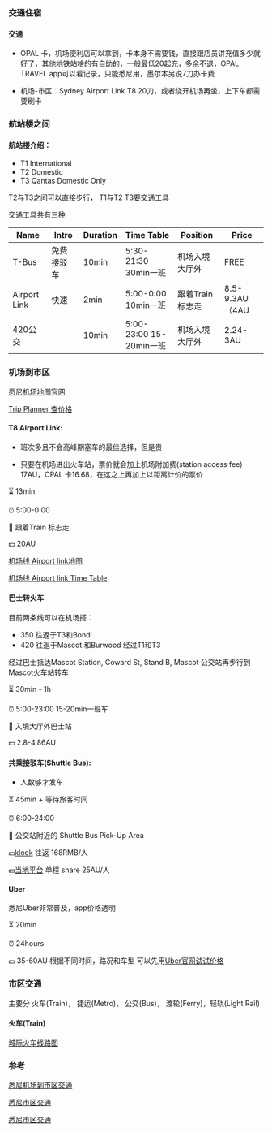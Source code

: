 ### 交通住宿

#### 交通

* OPAL 卡，机场便利店可以拿到，卡本身不需要钱，直接跟店员讲充值多少就好了，其他地铁站啥的有自助的，一般最低20起充，多余不退，OPAL TRAVEL app可以看记录，只能悉尼用，墨尔本另说7刀办卡费

* 机场-市区：Sydney Airport Link T8 20刀，或者绕开机场再坐，上下车都需要刷卡

  

### 航站楼之间

#### 航站楼介绍：

* T1 International
* T2 Domestic
* T3 Qantas Domestic Only

T2与T3之间可以直接步行， T1与T2 T3要交通工具

交通工具共有三种

| Name         | Intro      | Duration | Time Table              | Position        | Price          |
| ------------ | ---------- | -------- | ----------------------- | --------------- | -------------- |
| T-Bus        | 免费接驳车 | 10min    | 5:30-21:30  30min一班   | 机场入境大厅外  | FREE           |
| Airport Link | 快速       | 2min     | 5:00-0:00  10min一班    | 跟着Train标志走 | 8.5-9.3AU（4AU |
| 420公交      |            | 10min    | 5:00-23:00 15-20min一班 | 机场入境大厅外  | 2.24-3AU       |

### 机场到市区

[悉尼机场地图官网](https://www.sydneyairport.com.au/airport-guide/arriving/international/maps)

[Trip Planner 查价格](https://transportnsw.info/trip#/trip)

#### T8 Airport Link:

* 班次多且不会高峰期塞车的最佳选择，但是贵

* 只要在机场进出火车站，票价就会加上机场附加费(station access fee) 17AU，OPAL 卡16.68，在这之上再加上以距离计价的票价

  

:hourglass_flowing_sand: 13min

:alarm_clock: 5:00-0:00

:round_pushpin: 跟着Train 标志走

 :dollar: 20AU

[机场线 Airport link地图](https://airportlink.com.au/maps/sydney-city-map/)

[机场线 Airport link Time Table](https://airportlink.com.au/timetables/)

#### 巴士转火车

目前两条线可以在机场搭：

* 350 往返于T3和Bondi
* 420 往返于Mascot 和Burwood 经过T1和T3

经过巴士抵达Mascot Station, Coward St, Stand B, Mascot 公交站再步行到Mascot火车站转车



:hourglass_flowing_sand: 30min - 1h

:alarm_clock: 5:00-23:00 15-20min一班车

:round_pushpin: 入境大厅外巴士站

:dollar: 2.8-4.86AU

#### 共乘接驳车(Shuttle Bus):

* 人数够才发车

:hourglass_flowing_sand: 45min + 等待旅客时间

:alarm_clock: 6:00-24:00

:round_pushpin: 公交站附近的 Shuttle Bus Pick-Up Area

 :dollar:[klook](https://www.klook.com/zh-TW/activity/69210-shared-sydney-airport-one-way-transfer/?aid=29915&aff_adid=658440&aff_label1=雪梨&aff_label2=雪梨機場&aff_label3=私人包車接送&aff_pid=&aff_sid=&utm_medium=affiliate-alwayson&utm_source=non-network&utm_campaign=29915&utm_term=&utm_content=&aff_klick_id=73963364083-29915-658440-989ed01) 往返 168RMB/人

:dollar:[当地平台](https://www.gosydneyshuttle.com.au) 单程 share 25AU/人

#### Uber

悉尼Uber非常普及，app价格透明

:hourglass_flowing_sand: 20min 

:alarm_clock: 24hours

:dollar: 35-60AU 根据不同时间，路况和车型 可以先用[Uber官网试试价格](https://www.uber.com/global/zh-hk/price-estimate/)

### 市区交通

主要分 火车(Train)， 捷运(Metro)， 公交(Bus)， 渡轮(Ferry)，轻轨(Light Rail)

#### 火车(Train)



[城际火车线路图](https://transportnsw.info/sites/default/files/document/2019/09/intercity-trains-network-map_0.pdf)

### 参考

[悉尼机场到市区交通](https://bubugoaround.com/sydney-airport-to-city/)

[悉尼市区交通](https://bubugoaround.com/sydney-public-transport/)

[悉尼市区交通](https://sspai.com/post/86149)